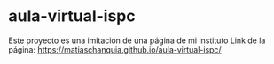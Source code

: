 # aula-virtual-ispc
Este proyecto es una imitación de una página de mi instituto
Link de la página: https://matiaschanquia.github.io/aula-virtual-ispc/

